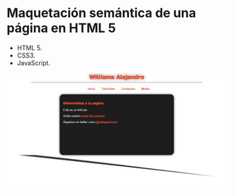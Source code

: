 # Maquetación semántica de una página en HTML 5
- HTML 5.
- CSS3.
- JavaScript.


![Alt text](https://github.com/walejandromt/webStyle1/blob/master/img.png "View")
